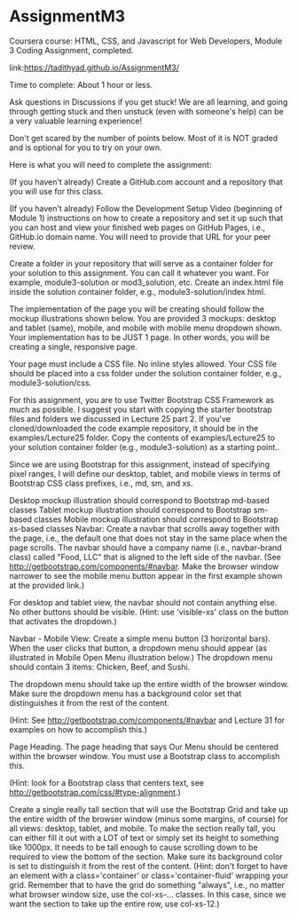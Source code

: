 # AssignmentM3
Coursera course: HTML, CSS, and Javascript for Web Developers, Module 3 Coding Assignment, completed.

link:https://tadithyad.github.io/AssignmentM3/

Time to complete: About 1 hour or less.

Ask questions in Discussions if you get stuck! We are all learning, and going through getting stuck and then unstuck (even with someone's help) can be a very valuable learning experience!

Don't get scared by the number of points below. Most of it is NOT graded and is optional for you to try on your own.

Here is what you will need to complete the assignment:

(If you haven't already) Create a GitHub.com account and a repository that you will use for this class.

(If you haven't already) Follow the Development Setup Video (beginning of Module 1) instructions on how to create a repository and set it up such that you can host and view your finished web pages on GitHub Pages, i.e., GitHub.io domain name. You will need to provide that URL for your peer review.

Create a folder in your repository that will serve as a container folder for your solution to this assignment. You can call it whatever you want. For example, module3-solution or mod3_solution, etc. Create an index.html file inside the solution container folder, e.g., module3-solution/index.html.

The implementation of the page you will be creating should follow the mockup illustrations shown below. You are provided 3 mockups: desktop and tablet (same), mobile, and mobile with mobile menu dropdown shown. Your implementation has to be JUST 1 page. In other words, you will be creating a single, responsive page.

Your page must include a CSS file. No inline styles allowed. Your CSS file should be placed into a css folder under the solution container folder, e.g., module3-solution/css.

For this assignment, you are to use Twitter Bootstrap CSS Framework as much as possible. I suggest you start with copying the starter bootstrap files and folders we discussed in Lecture 25 part 2. If you've cloned/downloaded the code example repository, it should be in the examples/Lecture25 folder. Copy the contents of examples/Lecture25 to your solution container folder (e.g., module3-solution) as a starting point..

Since we are using Bootstrap for this assignment, instead of specifying pixel ranges, I will define our desktop, tablet, and mobile views in terms of Bootstrap CSS class prefixes, i.e., md, sm, and xs.

Desktop mockup illustration should correspond to Bootstrap md-based classes Tablet mockup illustration should correspond to Bootstrap sm-based classes Mobile mockup illustration should correspond to Bootstrap xs-based classes Navbar: Create a navbar that scrolls away together with the page, i.e., the default one that does not stay in the same place when the page scrolls. The navbar should have a company name (i.e., navbar-brand class) called "Food, LLC" that is aligned to the left side of the navbar. (See http://getbootstrap.com/components/#navbar. Make the browser window narrower to see the mobile menu button appear in the first example shown at the provided link.)

For desktop and tablet view, the navbar should not contain anything else. No other buttons should be visible. (Hint: use 'visible-xs' class on the button that activates the dropdown.)

Navbar - Mobile View: Create a simple menu button (3 horizontal bars). When the user clicks that button, a dropdown menu should appear (as illustrated in Mobile Open Menu illustration below.) The dropdown menu should contain 3 items: Chicken, Beef, and Sushi.

The dropdown menu should take up the entire width of the browser window. Make sure the dropdown menu has a background color set that distinguishes it from the rest of the content.

(Hint: See http://getbootstrap.com/components/#navbar and Lecture 31 for examples on how to accomplish this.)

Page Heading. The page heading that says Our Menu should be centered within the browser window. You must use a Bootstrap class to accomplish this.

(Hint: look for a Bootstrap class that centers text, see http://getbootstrap.com/css/#type-alignment.)

Create a single really tall section that will use the Bootstrap Grid and take up the entire width of the browser window (minus some margins, of course) for all views: desktop, tablet, and mobile. To make the section really tall, you can either fill it out with a LOT of text or simply set its height to something like 1000px. It needs to be tall enough to cause scrolling down to be required to view the bottom of the section. Make sure its background color is set to distinguish it from the rest of the content. (Hint: don't forget to have an element with a class='container' or class='container-fluid' wrapping your grid. Remember that to have the grid do something "always", i.e., no matter what browser window size, use the col-xs-... classes. In this case, since we want the section to take up the entire row, use col-xs-12.)
